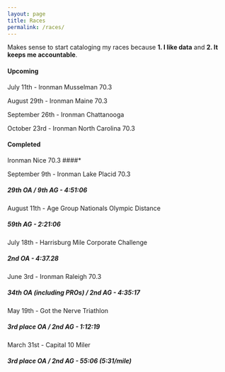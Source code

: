```yaml
---
layout: page
title: Races
permalink: /races/
---
```


Makes sense to start cataloging my races because **1. I like data** and **2. It keeps me accountable**.

#### **Upcoming** ###

July 11th - Ironman Musselman 70.3

August 29th - Ironman Maine 70.3

September 26th - Ironman Chattanooga

October 23rd - Ironman North Carolina 70.3

#### **Completed** ###

Ironman Nice 70.3
####*

September 9th - Ironman Lake Placid 70.3
##### *29th OA / 9th AG - 4:51:06* #####

August 11th - Age Group Nationals Olympic Distance
##### *59th AG - 2:21:06* #####

July 18th - Harrisburg Mile Corporate Challenge
##### *2nd OA - 4:37.28* #####

June 3rd - Ironman Raleigh 70.3
##### *34th OA (including PROs) / 2nd AG - 4:35:17* #####

May 19th - Got the Nerve Triathlon
##### *3rd place OA / 2nd AG - 1:12:19* #####

March 31st - Capital 10 Miler
##### *3rd place OA / 2nd AG - 55:06 (5:31/mile)* #####
<!--stackedit_data:
eyJoaXN0b3J5IjpbMTk3NTc1NzU3NiwzNTk0Mzg3NDcsMTQyND
k5MzY1NSwyMzAxNjM5NjldfQ==
-->
